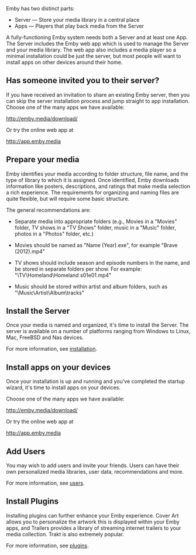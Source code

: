 Emby has two distinct parts:

* Server — Store your media library in a central place
* Apps — Players that play back media from the Server

A fully-functioning Emby system needs both a Server and at least one App. The Server includes the Emby web app which is used to manage the Server and your media library. The web app also includes a media player so a minimal installation could be just the server, but most people will want to install apps on other devices around their home.

## Has someone invited you to their server?

If you have received an invitation to share an existing Emby server, then you can skip the server installation process and jump straight to app installation. Choose one of the many apps we have available:

http://emby.media/download/

Or try the online web app at

http://app.emby.media

## Prepare your media

Emby identifies your media according to folder structure, file name, and the type of library to which it is assigned. Once identified, Emby downloads information like posters, descriptions, and ratings that make media selection a rich experience. The requirements for organizing and naming files are quite flexible, but will require some basic structure.

The general recommendations are:

* Separate media into appropriate folders (e.g., Movies in a "Movies" folder, TV shows in a "TV Shows" folder, music in a "Music" folder, photos in a "Photos" folder, etc.)

* Movies should be named as "Name (Year).exe", for example "Brave (2012).mp4"

* TV shows should include season and episode numbers in the name, and be stored in separate folders per show. For example: "\TV\Homeland\Homeland s01e01.mp4"

* Music should be stored within artist and album folders, such as "\Music\Artist\Album\tracks"

## Install the Server
Once your media is named and organized, it's time to install the Server. The server is available on a number of platforms ranging from Windows to Linux, Mac, FreeBSD and Nas devices.

For  more information, see [installation](Installation).

## Install apps on your devices

Once your installation is up and running and you've completed the startup wizard, it's time to install apps on your devices.

Choose one of the many apps we have available:

http://emby.media/download/

Or try the online web app at

http://app.emby.media

## Add Users

You may wish to add users and invite your friends. Users can have their own personalized media libraries, user data, recommendations and more.

For more information, see [users](Users).

## Install Plugins

Installing plugins can further enhance your Emby experience. Cover Art allows you to personalize the artwork this is displayed within your Emby apps, and Trailers provides a library of streaming internet trailers to your media collection. Trakt is also extremely popular.

For more information, see [plugins](Plugins).